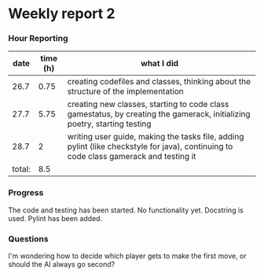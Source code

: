 # Weekly report 2

### Hour Reporting
| **date** | **time (h)** | **what I did** 
| --------- | ----------- | --------- 
| 26.7 | 0.75 | creating codefiles and classes, thinking about the structure of the implementation
| 27.7 | 5.75 | creating new classes, starting to code class gamestatus, by creating the gamerack, initializing poetry, starting testing
| 28.7 | 2 | writing user guide, making the tasks file, adding pylint (like checkstyle for java), continuing to code class gamerack and testing it
| total: | 8.5

### Progress
The code  and testing has been started. No functionality yet. Docstring is used. Pylint has been added.

### Questions
I'm wondering how to decide which player gets to make the first move, or should the AI always go second?
